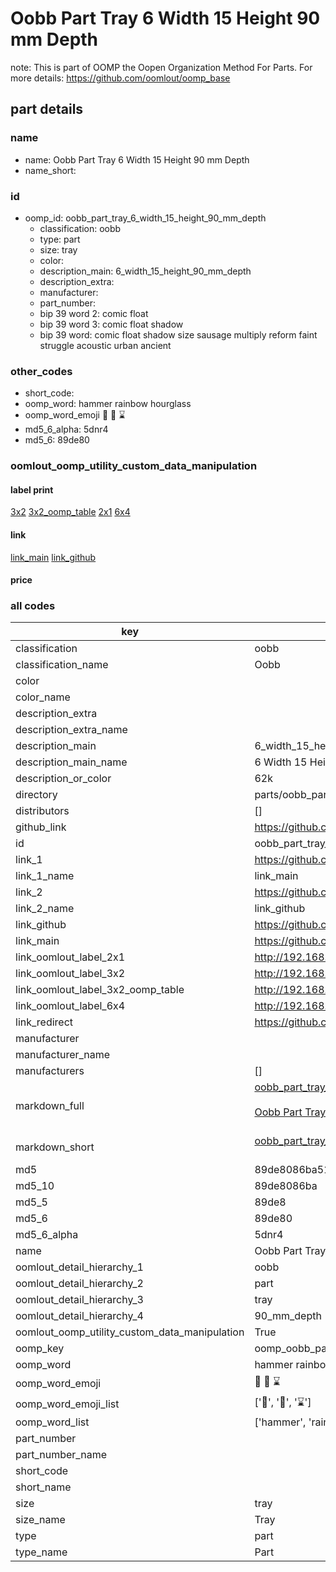 # Oobb Part Tray 6 Width 15 Height 90 mm Depth  

note: This is part of OOMP the Oopen Organization Method For Parts. For more details: https://github.com/oomlout/oomp_base

##  part details
  







### name
* name: Oobb Part Tray 6 Width 15 Height 90 mm Depth
* name_short: 
### id
* oomp_id: oobb_part_tray_6_width_15_height_90_mm_depth
  * classification: oobb
  * type: part
  * size: tray
  * color: 
  * description_main: 6_width_15_height_90_mm_depth
  * description_extra: 
  * manufacturer: 
  * part_number: 
  * bip 39 word 2: comic float
  * bip 39 word 3: comic float shadow
  * bip 39 word: comic float shadow size sausage multiply reform faint struggle acoustic urban ancient

### other_codes
* short_code: 
* oomp_word: hammer rainbow hourglass
* oomp_word_emoji :hammer: :rainbow: :hourglass:
* md5_6_alpha: 5dnr4
* md5_6: 89de80






### oomlout_oomp_utility_custom_data_manipulation
#### label print
[3x2](http://192.168.1.245:1112/?label=oomp%205dnr4)
[3x2_oomp_table](http://192.168.1.108:1112/?label=oomp%205dnr4)
[2x1](http://192.168.1.242:1112/?label=oomp%205dnr4)
[6x4](http://192.168.1.55:1112/?label=oomp%205dnr4)    

#### link

[link_main](https://github.com/oomlout/oomlout_oomp_version_1_messy/tree/main/parts/oobb_part_tray_6_width_15_height_90_mm_depth) [link_github](https://github.com/oomlout/oomlout_oomp_version_1_messy/tree/main/parts/oobb_part_tray_6_width_15_height_90_mm_depth)                             

#### price







### all codes 
| key | value |  
| --- | --- |  
| classification | oobb |  
| classification_name | Oobb |  
| color |  |  
| color_name |  |  
| description_extra |  |  
| description_extra_name |  |  
| description_main | 6_width_15_height_90_mm_depth |  
| description_main_name | 6 Width 15 Height 90 mm Depth |  
| description_or_color | 62k |  
| directory | parts/oobb_part_tray_6_width_15_height_90_mm_depth |  
| distributors | [] |  
| github_link | https://github.com/oomlout/oomlout_oomp_part_src/tree/main/parts/oobb_part_tray_6_width_15_height_90_mm_depth |  
| id | oobb_part_tray_6_width_15_height_90_mm_depth |  
| link_1 | https://github.com/oomlout/oomlout_oomp_version_1_messy/tree/main/parts/oobb_part_tray_6_width_15_height_90_mm_depth |  
| link_1_name | link_main |  
| link_2 | https://github.com/oomlout/oomlout_oomp_version_1_messy/tree/main/parts/oobb_part_tray_6_width_15_height_90_mm_depth |  
| link_2_name | link_github |  
| link_github | https://github.com/oomlout/oomlout_oomp_version_1_messy/tree/main/parts/oobb_part_tray_6_width_15_height_90_mm_depth |  
| link_main | https://github.com/oomlout/oomlout_oomp_version_1_messy/tree/main/parts/oobb_part_tray_6_width_15_height_90_mm_depth |  
| link_oomlout_label_2x1 | http://192.168.1.242:1112/?label=oomp%205dnr4 |  
| link_oomlout_label_3x2 | http://192.168.1.245:1112/?label=oomp%205dnr4 |  
| link_oomlout_label_3x2_oomp_table | http://192.168.1.108:1112/?label=oomp%205dnr4 |  
| link_oomlout_label_6x4 | http://192.168.1.55:1112/?label=oomp%205dnr4 |  
| link_redirect | https://github.com/oomlout/oomlout_oomp_version_1_messy/tree/main/parts/oobb_part_tray_6_width_15_height_90_mm_depth |  
| manufacturer |  |  
| manufacturer_name |  |  
| manufacturers | [] |  
| markdown_full | [oobb_part_tray_6_width_15_height_90_mm_depth](none)<br>[](none)<br>[Oobb Part Tray 6 Width 15 Height 90 Mm Depth](none)<br><br> |  
| markdown_short | [oobb_part_tray_6_width_15_height_90_mm_depth](none)<br><br> |  
| md5 | 89de8086ba51f68a45dfdc9f89964972 |  
| md5_10 | 89de8086ba |  
| md5_5 | 89de8 |  
| md5_6 | 89de80 |  
| md5_6_alpha | 5dnr4 |  
| name | Oobb Part Tray 6 Width 15 Height 90 mm Depth |  
| oomlout_detail_hierarchy_1 | oobb |  
| oomlout_detail_hierarchy_2 | part |  
| oomlout_detail_hierarchy_3 | tray |  
| oomlout_detail_hierarchy_4 | 90_mm_depth |  
| oomlout_oomp_utility_custom_data_manipulation | True |  
| oomp_key | oomp_oobb_part_tray_6_width_15_height_90_mm_depth |  
| oomp_word | hammer rainbow hourglass |  
| oomp_word_emoji | :hammer: :rainbow: :hourglass: |  
| oomp_word_emoji_list | [':hammer:', ':rainbow:', ':hourglass:'] |  
| oomp_word_list | ['hammer', 'rainbow', 'hourglass'] |  
| part_number |  |  
| part_number_name |  |  
| short_code |  |  
| short_name |  |  
| size | tray |  
| size_name | Tray |  
| type | part |  
| type_name | Part |  

